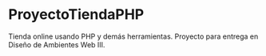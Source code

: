 ProyectoTiendaPHP
=================

Tienda online usando PHP y demás herramientas.
Proyecto para entrega en Diseño de Ambientes Web III.

